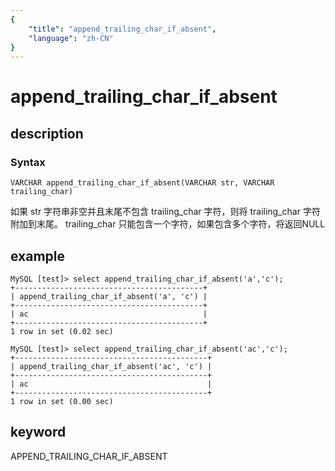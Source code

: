 ```yaml
---
{
    "title": "append_trailing_char_if_absent",
    "language": "zh-CN"
}
---
```


<!-- 
Licensed to the Apache Software Foundation (ASF) under one
or more contributor license agreements.  See the NOTICE file
distributed with this work for additional information
regarding copyright ownership.  The ASF licenses this file
to you under the Apache License, Version 2.0 (the
"License"); you may not use this file except in compliance
with the License.  You may obtain a copy of the License at

  http://www.apache.org/licenses/LICENSE-2.0

Unless required by applicable law or agreed to in writing,
software distributed under the License is distributed on an
"AS IS" BASIS, WITHOUT WARRANTIES OR CONDITIONS OF ANY
KIND, either express or implied.  See the License for the
specific language governing permissions and limitations
under the License.
-->

# append_trailing_char_if_absent

## description

### Syntax

`VARCHAR append_trailing_char_if_absent(VARCHAR str, VARCHAR trailing_char)`

如果 str 字符串非空并且末尾不包含 trailing_char 字符，则将 trailing_char 字符附加到末尾。
trailing_char 只能包含一个字符，如果包含多个字符，将返回NULL

## example

```
MySQL [test]> select append_trailing_char_if_absent('a','c');
+------------------------------------------+
| append_trailing_char_if_absent('a', 'c') |
+------------------------------------------+
| ac                                       |
+------------------------------------------+
1 row in set (0.02 sec)

MySQL [test]> select append_trailing_char_if_absent('ac','c');
+-------------------------------------------+
| append_trailing_char_if_absent('ac', 'c') |
+-------------------------------------------+
| ac                                        |
+-------------------------------------------+
1 row in set (0.00 sec)
```

## keyword

APPEND_TRAILING_CHAR_IF_ABSENT
